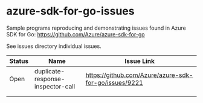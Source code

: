 # azure-sdk-for-go-issues

Sample programs reproducing and demonstrating issues found in Azure SDK for Go: https://github.com/Azure/azure-sdk-for-go

See issues directory individual issues.

| Status | Name                              | Issue Link                                            |
|--------|-----------------------------------|-------------------------------------------------------|
| Open   | duplicate-response-inspector-call | https://github.com/Azure/azure-sdk-for-go/issues/9221 |
|        |                                   |                                                       |
|        |                                   |                                                       |


